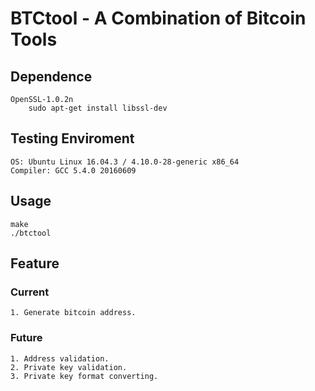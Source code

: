 BTCtool - A Combination of Bitcoin Tools
================================================================================
Dependence
--------------------------------------------------------------------------------
	OpenSSL-1.0.2n
		sudo apt-get install libssl-dev

Testing Enviroment
--------------------------------------------------------------------------------
	OS: Ubuntu Linux 16.04.3 / 4.10.0-28-generic x86_64
	Compiler: GCC 5.4.0 20160609

Usage
--------------------------------------------------------------------------------
	make
	./btctool

Feature
--------------------------------------------------------------------------------
### Current  

	1. Generate bitcoin address.
### Future  

	1. Address validation.
	2. Private key validation.
	3. Private key format converting.
